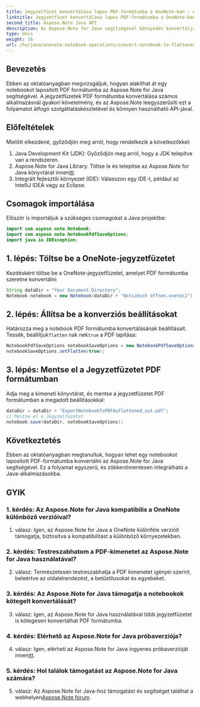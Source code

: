 ```yaml
---
title: Jegyzetfüzet konvertálása lapos PDF-formátumba a OneNote-ban – Aspose.Note
linktitle: Jegyzetfüzet konvertálása lapos PDF-formátumba a OneNote-ban – Aspose.Note
second_title: Aspose.Note Java API
description: Az Aspose.Note for Java segítségével könnyedén konvertálja a jegyzetfüzeteket lapos PDF-fájlokká. Élvezze a zökkenőmentes integrációt és testreszabási lehetőségeket.
type: docs
weight: 16
url: /hu/java/onenote-notebook-operations/convert-notebook-to-flattened-pdf/
---
```

## Bevezetés

Ebben az oktatóanyagban megvizsgáljuk, hogyan alakíthat át egy notebookot laposított PDF formátumba az Aspose.Note for Java segítségével. A jegyzetfüzetek PDF formátumba konvertálása számos alkalmazásnál gyakori követelmény, és az Aspose.Note leegyszerűsíti ezt a folyamatot átfogó szolgáltatáskészletével és könnyen használható API-jával.

## Előfeltételek

Mielőtt elkezdené, győződjön meg arról, hogy rendelkezik a következőkkel:

1. Java Development Kit (JDK): Győződjön meg arról, hogy a JDK telepítve van a rendszeren.
2.  Aspose.Note for Java Library: Töltse le és telepítse az Aspose.Note for Java könyvtárat innen[itt](https://releases.aspose.com/note/java/).
3. Integrált fejlesztői környezet (IDE): Válasszon egy IDE-t, például az IntelliJ IDEA vagy az Eclipse.

## Csomagok importálása

Először is importáljuk a szükséges csomagokat a Java projektbe:

```java
import com.aspose.note.Notebook;
import com.aspose.note.NotebookPdfSaveOptions;
import java.io.IOException;
```

## 1. lépés: Töltse be a OneNote-jegyzetfüzetet

Kezdésként töltse be a OneNote-jegyzetfüzetet, amelyet PDF formátumba szeretne konvertálni:

```java
String dataDir = "Your Document Directory";
Notebook notebook = new Notebook(dataDir + "Notizbuch öffnen.onetoc2");
```

## 2. lépés: Állítsa be a konverziós beállításokat

 Határozza meg a notebook PDF formátumba konvertálásának beállításait. Tessék, beállítjuk`flatten` nak nek`true` a PDF lapítása:

```java
NotebookPdfSaveOptions notebookSaveOptions = new NotebookPdfSaveOptions();
notebookSaveOptions.setFlatten(true);
```

## 3. lépés: Mentse el a Jegyzetfüzetet PDF formátumban

Adja meg a kimeneti könyvtárat, és mentse a jegyzetfüzetet PDF formátumban a megadott beállításokkal:

```java
dataDir = dataDir + "ExportNotebookToPDFAsFlattened_out.pdf";
// Mentse el a Jegyzetfüzetet
notebook.save(dataDir, notebookSaveOptions);
```

## Következtetés

Ebben az oktatóanyagban megtanultuk, hogyan lehet egy notebookot laposított PDF-formátumba konvertálni az Aspose.Note for Java segítségével. Ez a folyamat egyszerű, és zökkenőmentesen integrálható a Java-alkalmazásokba.

## GYIK

### 1. kérdés: Az Aspose.Note for Java kompatibilis a OneNote különböző verzióival?

1. válasz: Igen, az Aspose.Note for Java a OneNote különféle verzióit támogatja, biztosítva a kompatibilitást a különböző környezetekben.

### 2. kérdés: Testreszabhatom a PDF-kimenetet az Aspose.Note for Java használatával?

2. válasz: Természetesen testreszabhatja a PDF kimenetet igényei szerint, beleértve az oldalelrendezést, a betűstílusokat és egyebeket.

### 3. kérdés: Az Aspose.Note for Java támogatja a notebookok kötegelt konvertálását?

3. válasz: Igen, az Aspose.Note for Java használatával több jegyzetfüzetet is kötegesen konvertálhat PDF formátumba.

### 4. kérdés: Elérhető az Aspose.Note for Java próbaverziója?

 4. válasz: Igen, elérheti az Aspose.Note for Java ingyenes próbaverzióját innen[itt](https://releases.aspose.com/).

### 5. kérdés: Hol találok támogatást az Aspose.Note for Java számára?

 5. válasz: Az Aspose.Note for Java-hoz támogatást és segítséget találhat a webhelyen[Aspose.Note fórum](https://forum.aspose.com/c/note/28).